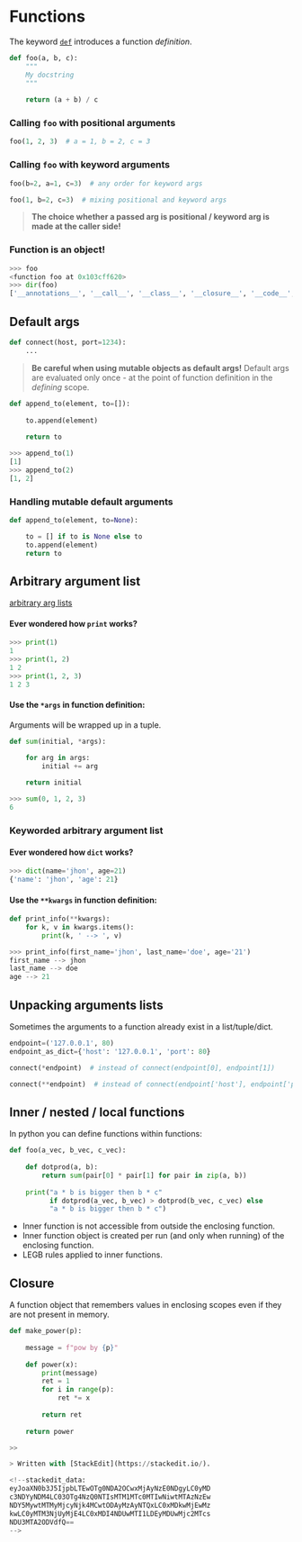 
# Functions
The keyword [`def`](https://docs.python.org/3/reference/compound_stmts.html#def) introduces a function _definition_.
```python
def foo(a, b, c):
	"""
	My docstring
	"""
	
	return (a + b) / c
```
### Calling ```foo``` with positional arguments
```python
foo(1, 2, 3)  # a = 1, b = 2, c = 3
```
### Calling ```foo``` with keyword arguments
```python
foo(b=2, a=1, c=3)  # any order for keyword args
```
```python
foo(1, b=2, c=3)  # mixing positional and keyword args
```

> **The choice whether a passed arg is positional / keyword arg is made at the caller side!**
### Function is an object!
```python
>>> foo
<function foo at 0x103cff620>
>>> dir(foo)
['__annotations__', '__call__', '__class__', '__closure__', '__code__', '__defaults__', '__delattr__', '__dict__', '__dir__', '__doc__', '__eq__', '__format__', '__ge__', '__get__', '__getattribute__', '__globals__', '__gt__', '__hash__', '__init__', '__init_subclass__', '__kwdefaults__', '__le__', '__lt__', '__module__', '__name__', '__ne__', '__new__', '__qualname__', '__reduce__', '__reduce_ex__', '__repr__', '__setattr__', '__sizeof__', '__str__', '__subclasshook__']
```
## Default args
```python
def connect(host, port=1234):
	...
```

> **Be careful when using mutable objects as default args!**
> Default args are evaluated only once - at the point of function definition in the _defining_ scope.
```python
def append_to(element, to=[]):
	
	to.append(element)
	
	return to
```
```python
>>> append_to(1)
[1]
>>> append_to(2)
[1, 2]
```
### Handling mutable default arguments
```python
def append_to(element, to=None):

	to = [] if to is None else to
	to.append(element)
	return to
```
## Arbitrary argument list
[arbitrary arg lists](https://docs.python.org/3/tutorial/controlflow.html#arbitrary-argument-lists)
#### Ever wondered how ```print``` works?
```python
>>> print(1)
1
>>> print(1, 2)
1 2
>>> print(1, 2, 3)
1 2 3
```
#### Use the ```*args``` in function definition:
Arguments will be wrapped up in a tuple.
```python
def sum(initial, *args):

	for arg in args:
		initial += arg
	
	return initial	
```
```python
>>> sum(0, 1, 2, 3)
6
```
### Keyworded arbitrary argument list
#### Ever wondered how ```dict``` works?
```python
>>> dict(name='jhon', age=21)
{'name': 'jhon', 'age': 21}
```
#### Use the ```**kwargs``` in function definition:
```python
def print_info(**kwargs):
	for k, v in kwargs.items():
		print(k, ' --> ', v)
```
```python
>>> print_info(first_name='jhon', last_name='doe', age='21')
first_name --> jhon
last_name --> doe
age --> 21
```
## Unpacking arguments lists
Sometimes the arguments to a function already exist in a list/tuple/dict.
```python
endpoint=('127.0.0.1', 80)
endpoint_as_dict={'host': '127.0.0.1', 'port': 80} 

connect(*endpoint)  # instead of connect(endpoint[0], endpoint[1])

connect(**endpoint)  # instead of connect(endpoint['host'], endpoint['port'])
```
## Inner / nested / local functions
In python you can define functions within functions:
```python
def foo(a_vec, b_vec, c_vec):
	
	def dotprod(a, b):
		return sum(pair[0] * pair[1] for pair in zip(a, b))
	
	print("a * b is bigger then b * c" 
		  if dotprod(a_vec, b_vec) > dotprod(b_vec, c_vec) else
		  "a * b is bigger then b * c")
```

 - Inner function is not accessible from outside the enclosing function.
 - Inner function object is created per run (and only when running) of the enclosing function.
 - LEGB rules applied to inner functions.
## Closure
A function object that remembers values in enclosing scopes even if they are not present in memory.
```python
def make_power(p):
	
	message = f"pow by {p}"
	
	def power(x):
		print(message)
		ret = 1
		for i in range(p):
			ret *= x
		
		return ret
	
	return power
```
```python
>>

> Written with [StackEdit](https://stackedit.io/).

<!--stackedit_data:
eyJoaXN0b3J5IjpbLTEwOTg0NDA2OCwxMjAyNzE0NDgyLC0yMD
c3NDYyNDM4LC03OTg4NzQ0NTIsMTM1MTc0MTIwNiwtMTAzNzEw
NDY5MywtMTMyMjcyNjk4MCwtODAyMzAyNTQxLC0xMDkwMjEwMz
kwLC0yMTM3NjUyMjE4LC0xMDI4NDUwMTI1LDEyMDUwMjc2MTcs
NDU3MTA2ODVdfQ==
-->